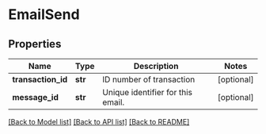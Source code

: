 # EmailSend

## Properties
Name | Type | Description | Notes
------------ | ------------- | ------------- | -------------
**transaction_id** | **str** | ID number of transaction | [optional] 
**message_id** | **str** | Unique identifier for this email. | [optional] 

[[Back to Model list]](../README.md#documentation-for-models) [[Back to API list]](../README.md#documentation-for-api-endpoints) [[Back to README]](../README.md)


